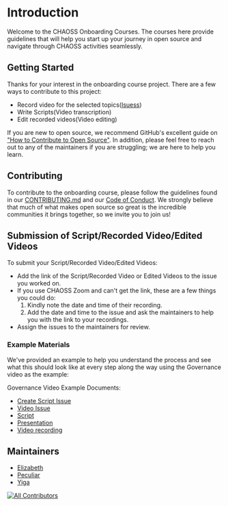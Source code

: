 # Introduction

Welcome to the CHAOSS Onboarding Courses. The courses here provide guidelines that will help you start up your journey in open source and navigate through CHAOSS activities seamlessly.

## Getting Started

Thanks for your interest in the onboarding course project. There are a few ways to contribute to this project:

*   Record video for the selected topics([Isuess](https://github.com/chaoss/education/issues))
*   Write Scripts(Video transcription)
*   Edit recorded videos(Video editing)

If you are new to open source, we recommend GitHub's excellent guide on ["How to Contribute to Open Source"](https://kcd.im/pull-request). In addition, please feel free to reach out to any of the maintainers if you are struggling; we are here to help you learn.

## Contributing

To contribute to the onboarding course, please follow the guidelines found in our [CONTRIBUTING.md](https://github.com/chaoss/education/blob/main/Contributing.md) and our [Code of Conduct](https://github.com/chaoss/.github/blob/main/CODE_OF_CONDUCT.md).   We strongly believe that much of what makes open source so great is the incredible communities it brings together, so we invite you to join us!


## Submission of Script/Recorded Video/Edited Videos 

To submit your Script/Recorded Video/Edited Videos:
- Add the link of the Script/Recorded Video or Edited Videos to the issue you worked on.
- If you use CHAOSS Zoom and can't get the link, these are a few things you could do:
  1. Kindly note the date and time of their recording.
  2. Add the date and time to the issue and ask the maintainers to help you with the link to your recordings.
- Assign the issues to the maintainers for review.

### Example Materials

We've provided an example to help you understand the process and see what this should look like at every step along the way using the Governance video as the example:

Governance Video Example Documents:
- [Create Script Issue](https://github.com/chaoss/education/issues/37)
- [Video Issue](https://github.com/chaoss/education/issues/50)
- [Script](https://docs.google.com/document/d/1xl5Mi0YKTF-hr44Wf7TK3Zv5bKARw_eY6PERx2YVr0M/preview)
- [Presentation](https://docs.google.com/presentation/d/1yRONCzo0hP0xl-K-5ZDmeM_4wX7xHosZcc6dQic1gJ8/preview)
- [Video recording](https://zoom.us/rec/share/JAzEpdmirE0vHWNKnvvffH-SXwP1oB1tfKmFkx4lkxFnvstgFTXCEEsHvPKBr4-V.WZ4NAVJeVxAkdnGF)

## Maintainers

*   [Elizabeth](https://github.com/ElizabethN)
*   [Peculiar](https://github.com/peculiaruc)
*   [Yiga](https://github.com/yigakpoa)

[![All Contributors](https://img.shields.io/badge/all_contributors-4-orange.svg?style=flat-square)](#contributors-)

<!-- ALL-CONTRIBUTORS-BADGE:END -->
